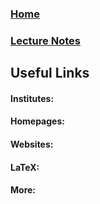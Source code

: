 ### [Home](https://artinkevin.github.io/homepage/)
### [Lecture Notes](https://artinkevin.github.io/notes/)
## Useful Links
#### Institutes:

#### Homepages:


#### Websites:


#### LaTeX:


#### More:
